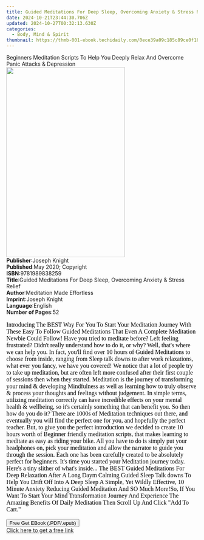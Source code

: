 ```yaml
---
title: Guided Meditations For Deep Sleep, Overcoming Anxiety & Stress Relief | Free Book
date: 2024-10-21T23:44:30.706Z
updated: 2024-10-27T00:32:13.630Z
categories:
  - Body, Mind & Spirit
thumbnail: https://thmb-001-ebook.techidaily.com/0ece39a09c185c89ce0f18d1fc52e32edfa93db32bfa6d35459c0b38b74a1f4c.jpg
---
```

<main id="book-container">
  <div class="flex flex-col">
    <div class="book-brief flex-1 py-6 px-4 sm:p-6 md:py-10 md:px-8">
      <!-- brief-->
      <div class="book-brief-main">
        Beginners Meditation Scripts To Help You Deeply Relax And Overcome Panic
        Attacks & Depression
      </div>
    </div>
    <div
      class="book-meta-info flex-1 grid gap-4 col-start-1 col-end-3 row-start-1 sm:mb-6 sm:grid-cols-4 lg:gap-6 lg:col-start-2 lg:row-end-6 lg:row-span-6 lg:mb-0"
    >
      <div
        class="book-meta-info-left place-content-center mt-4 p-4 text-sm leading-6 col-start-2 col-span-2 dark:text-slate-400"
      >
        <img
          class="w-full h-500 object-cover rounded-lg sm:h-255 sm:col-span-2 lg:col-span-full"
          src="https://img-001-ebook.techidaily.com/613d2072c573b6334243e1c6a9e80d1b5d9d3f89e9c39b778694df4ac557e998.jpg"
          alt=""
          width="312"
          height="500"
        />
      </div>
      <div
        class="book-meta-info-right mt-2 col-start-1 row-start-2 col-span-3 self-center"
      >
        <!-- meta data  -->
        <div class="flex flex-col px-4 md:px-8">
          <div class="flex-1">
            <strong>Publisher</strong>:<span class="px-2">Joseph Knight</span>
          </div>
          <div class="flex-1">
            <strong>Published</strong>:<span class="px-2"
              >May 2020; Copyright</span
            >
          </div>
          <div class="flex-1">
            <strong>ISBN</strong>:<span class="px-2">9781989838259</span>
          </div>
          <div class="flex-1">
            <strong>Title</strong>:<span class="px-2"
              >Guided Meditations For Deep Sleep, Overcoming Anxiety &amp;
              Stress Relief</span
            >
          </div>
          <div class="flex-1">
            <strong>Author</strong>:<span class="px-2"
              >Meditation Made Effortless</span
            >
          </div>
          <div class="flex-1">
            <strong>Imprint</strong>:<span class="px-2">Joseph Knight</span>
          </div>
          <div class="flex-1">
            <strong>Language</strong>:<span class="px-2">English</span>
          </div>
          <div class="flex-1">
            <strong>Number of Pages</strong>:<span class="px-2">52</span>
          </div>
        </div>
      </div>
    </div>
    <div class="book-description flex-1 py-6 px-4 sm:p-6 md:py-10 md:px-8">
      <div class="book-description-main">
        <div accordion-content="" id="description">
          <p
            style="
              color: rgb(0, 0, 0);
              font-family: Times;
              font-size: medium;
              font-style: normal;
              font-variant-ligatures: normal;
              font-variant-caps: normal;
              font-weight: 400;
              letter-spacing: normal;
              orphans: 2;
              text-align: start;
              text-indent: 0px;
              text-transform: none;
              white-space: normal;
              widows: 2;
              word-spacing: 0px;
              -webkit-text-stroke-width: 0px;
              text-decoration-style: initial;
              text-decoration-color: initial;
            "
          >
            Introducing The BEST Way For You To Start Your Meditation Journey
            With These Easy To Follow Guided Meditations That Even A Complete
            Meditation Newbie Could Follow! Have you tried to meditate before?
            Left feeling frustrated? Didn't really understand how to do it, or
            why? Well, that's where we can help you. In fact, you'll find over
            10 hours of Guided Meditations to choose from inside, ranging from
            Sleep talk downs to after work relaxations, what ever you fancy, we
            have you covered! We notice that a lot of people try to take up
            meditation, but are often left more confused after their first
            couple of sessions then when they started. Meditation is the journey
            of transforming your mind &amp; developing Mindfulness as well as
            learning how to truly observe &amp; process your thoughts and
            feelings without judgement. In simple terms, utilizing meditation
            correctly can have incredible effects on your mental health &amp;
            wellbeing, so it's certainly something that can benefit you. So then
            how do you do it? There are 1000s of Meditation techniques out
            there, and eventually you will find the perfect one for you, and
            hopefully the perfect teacher. But, to give you the perfect
            introduction we decided to create 10 hours worth of Beginner
            friendly meditation scripts, that makes learning to meditate as easy
            as riding your bike. All you have to do is simply put your
            headphones on, pick your meditation and allow the narrator to guide
            you through the session. Each one has been carefully created to be
            absolutely perfect for beginners. It's time you started your
            Meditation journey today. Here's a tiny slither of what's inside...
            The BEST Guided Meditations For Deep Relaxation After A Long Daym
            Calming Guided Sleep Talk downs To Help You Drift Off Into A Deep
            Sleep A Simple, Yet Wildly Effective, 10 Minute Anxiety Reducing
            Guided Meditation And SO Much More!So, If You Want To Start Your
            Mind Transformation Journey And Experience The Amazing Benefits Of
            Daily Meditation Then Scroll Up And Click "Add To Cart."
          </p>
        </div>
        <div class="accordion-fader"></div>
      </div>
    </div>
    <div class="book-excerpts flex-1 py-6 px-4 sm:p-6 md:py-10 md:px-8"></div>
    <div
      class="book-about-author flex-1 py-6 px-4 sm:p-6 md:py-10 md:px-8"
    ></div>
    <div class="book-free-get flex-1 py-6 px-4 sm:p-6 md:py-10 md:px-8">
      <button
        id="btn-free-get"
        class="bg-blue-500 hover:bg-blue-700 text-white font-bold py-2 px-4 rounded"
      >
        Free Get EBook (.PDF/.epub)
      </button>
      <div id="countdown-display" class="px-2 text-lg mt-2"></div>
      <a
        id="free-link"
        class="hidden bg-blue-500 hover:bg-blue-700 text-white font-bold py-2 px-4 rounded"
        href="https://www.ebooks.com/en-us/book/210275257/guided-meditations-for-deep-sleep-overcoming-anxiety-stress-relief/meditation-made-effortless/"
        target="_blank"
        >Click here to get a free link</a
      >
    </div>
    <script>
      let countdownTime = 0;
      let countdownInterval = null;
      document
        .getElementById('btn-free-get')
        .addEventListener('click', startCountdown);
      function startCountdown() {
        countdownTime = new Date().getTime() + 60000 * 3;
        countdownInterval = setInterval(updateCountdown, 1000);
        document.getElementById('btn-free-get').disabled = true;
        document
          .getElementById('btn-free-get')
          .classList.add('bg-gray-500', 'cursor-not-allowed');
      }
      function updateCountdown() {
        let currentTime = new Date().getTime();
        let timeLeft = countdownTime - currentTime;
        let secondsLeft = Math.floor(timeLeft / 1000);
        document.getElementById('countdown-display').innerHTML =
          `Remaining time: ${secondsLeft} seconds.`;
        if (secondsLeft <= 0) {
          clearInterval(countdownInterval);
          document.getElementById('btn-free-get').classList.add('hidden');
          document.getElementById('free-link').classList.remove('hidden');
          document.getElementById('countdown-display').innerHTML = '';
        }
      }
    </script>
  </div>
</main>

<ins class="adsbygoogle"
      style="display:block"
      data-ad-client="ca-pub-7571918770474297"
      data-ad-slot="8358498916"
      data-ad-format="auto"
      data-full-width-responsive="true"></ins>
    